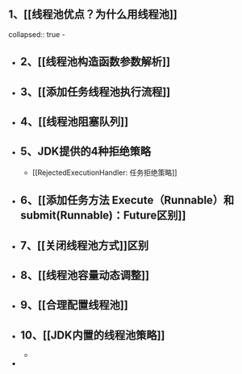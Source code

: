 ## 1、[[线程池优点？为什么用线程池]]
collapsed:: true
	-
- ## 2、[[线程池构造函数参数解析]]
- ## 3、[[添加任务线程池执行流程]]
- ## 4、[[线程池阻塞队列]]
- ## 5、JDK提供的4种拒绝策略
	- [[RejectedExecutionHandler: 任务拒绝策略]]
- ## 6、[[添加任务方法 Execute（Runnable）和submit(Runnable)：Future区别]]
- ##  7、[[关闭线程池方式]]区别
- ## 8、[[线程池容量动态调整]]
- ## 9、[[合理配置线程池]]
- ## 10、[[JDK内置的线程池策略]]
	-
-